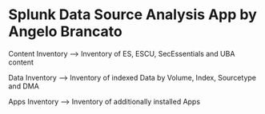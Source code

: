 # Splunk Data Source Analysis App by Angelo Brancato

Content Inventory   --> Inventory of ES, ESCU, SecEssentials and UBA content

Data Inventory      --> Inventory of indexed Data by Volume, Index, Sourcetype and DMA

Apps Inventory      --> Inventory of additionally installed Apps
